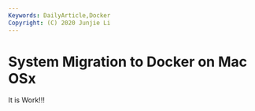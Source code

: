 ```yaml
---
Keywords: DailyArticle,Docker
Copyright: (C) 2020 Junjie Li
---
```


# System Migration to Docker on Mac OSx

It is Work!!!
